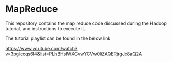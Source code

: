 # MapReduce
This repository contains the map reduce code discussed during the Hadoop tutorial, and instructions to execute it...

The tutorial playlist can be found in the below link


https://www.youtube.com/watch?v=3pglccqs6I4&list=PLhBHsIWXCvwYCVw0liZAQERjrgJc8aQ2A
